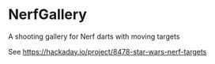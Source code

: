 # NerfGallery
A shooting gallery for Nerf darts with moving targets

See https://hackaday.io/project/8478-star-wars-nerf-targets
